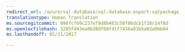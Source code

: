 ```yaml
---
redirect_url: /azure/sql-database/sql-database-export-sqlpackage
translationtype: Human Translation
ms.sourcegitcommit: 098fcf69c237ef9d8b463c50f86dcb1f28c14f8d
ms.openlocfilehash: 3285fd43ea8b38df68f41f7416a01b5a02a0bb84
ms.lasthandoff: 02/11/2017

--- 
```


